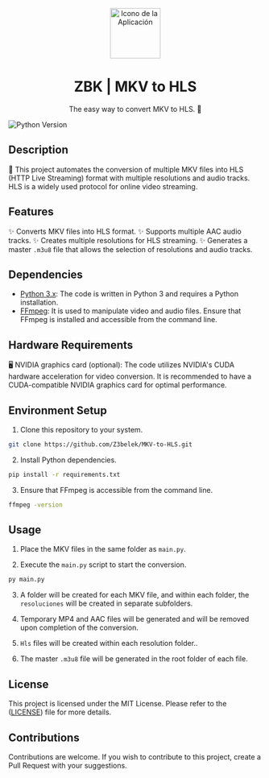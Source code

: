 <p align="center">
  <img src="https://zebelek.vercel.app/_next/static/media/Logo.5457373c.svg" alt="Icono de la Aplicación" width="100">
</p>

<h1 align="center">ZBK | MKV to HLS</h1>

<p align="center">
  The easy way to convert MKV to HLS. 🤖
</p>

![Python Version](https://img.shields.io/badge/Python-3.x-blue.svg)
## Description
🎥 This project automates the conversion of multiple MKV files into HLS (HTTP Live Streaming) format with multiple resolutions and audio tracks. HLS is a widely used protocol for online video streaming.

## Features

✨ Converts MKV files into HLS format.
✨ Supports multiple AAC audio tracks.
✨ Creates multiple resolutions for HLS streaming.
✨ Generates a master `.m3u8` file that allows the selection of resolutions and audio tracks.

## Dependencies

- [Python 3.x](https://www.python.org/downloads/): The code is written in Python 3 and requires a Python installation.
- [FFmpeg](https://www.ffmpeg.org/): It is used to manipulate video and audio files. Ensure that FFmpeg is installed and accessible from the command line.

## Hardware Requirements

🖥️ NVIDIA graphics card (optional): The code utilizes NVIDIA's CUDA hardware acceleration for video conversion. It is recommended to have a CUDA-compatible NVIDIA graphics card for optimal performance.

## Environment Setup

1. Clone this repository to your system.
```bash
git clone https://github.com/Z3belek/MKV-to-HLS.git
```

2. Install Python dependencies.
```bash
pip install -r requirements.txt
```

3. Ensure that FFmpeg is accessible from the command line.
```bash
ffmpeg -version
```

## Usage

1. Place the MKV files in the same folder as `main.py`.

2. Execute the `main.py` script to start the conversion.
```bash
py main.py
```

3. A folder will be created for each MKV file, and within each folder, the `resoluciones` will be created in separate subfolders.

3. Temporary MP4 and AAC files will be generated and will be removed upon completion of the conversion.

4. `Hls` files will be created within each resolution folder..

5. The master `.m3u8` file will be generated in the root folder of each file.

## License

This project is licensed under the MIT License. Please refer to the ([LICENSE](https://github.com/Z3belek/MKV-to-HLS/blob/main/LICENSE)) file for more details.

## Contributions

Contributions are welcome. If you wish to contribute to this project, create a Pull Request with your suggestions.
